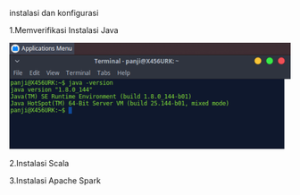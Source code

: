 instalasi dan konfigurasi

1.Memverifikasi Instalasi Java

![alt text](https://github.com/panjisob/pbdata/blob/master/assets/b1.png)

2.Instalasi Scala

3.Instalasi Apache Spark




